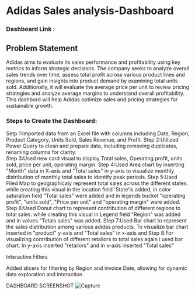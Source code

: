 # Adidas Sales analysis-Dashboard

### Dashboard Link : 
## Problem Statement

Adidas aims to evaluate its sales performance and profitability using key metrics to inform strategic decisions. The company seeks to analyze overall sales trends over time, assess total profit across various product lines and regions, and gain insights into product demand by examining total units sold. Additionally, it will evaluate the average price per unit to review pricing strategies and analyze average margins to understand overall profitability. This dashbord will help Adidas optimize sales and pricing strategies for sustainable growth.

### Steps to Create the Dashboard:

Setp 1:Imported data from an Excel file with columns including Date, Region, Product Category, Units Sold, Sales Revenue, and Profit.
Step 2:Utilized Power Query to clean and prepare data, including removing duplicates, renaming columns for clarity.  
Step 3:Used new card visual to display Total sales, Operating profit, units sold, price per unit, operating margin.
Step 4:Used Area chart by inserting "Month" data in X-axis and "Total sales" in y-axis to visualize monthly distribution of monthly total sales to identify             peak periods.
Step 5:Used Filed Map to geographicaly represent total sales across the different states. while creating this visual in the location field 'State'is added,         in color saturation field "Total sales" were added and in legends bucket "operating profit", "units sold", "Price per unit" and "operating margin"           were added.
Step 6:Used Donut chart to represent contribution of different regions to total sales. while creating this visual in Legend field "Region" was added and in         values "Totals sales" was added.
Step 7:Used Bar chart to represent the sales distribution among various adidas products. To visualize bar chart inserted in "product" y-axis and "Total             sales" in x-axis and 
Step 8:For visualizing contribution of different retailors to total sales again i used bar chart. In y-axis inserted "retailors" and in x-axis inserted            "Total sales"

Interactive Filters

Added slicers for filtering by Region and invoice Date, allowing for dynamic data exploration and interaction.


DASHBOARD SCREENSHOT
![Capture](https://github.com/user-attachments/assets/b398d3c9-30ef-4e5d-8177-9050c96f2f8e)





